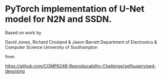 # PyTorch implementation of U-Net model for N2N and SSDN.

Based on work by

David Jones, Richard Crosland & Jason Barrett
Department of Electronics & Computer Science
University of Southampton

from

https://github.com/COMP6248-Reproducability-Challenge/selfsupervised-denoising
